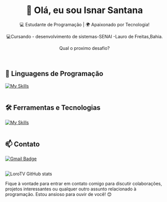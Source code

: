 <h1 align="center">👋 Olá, eu sou Isnar Santana</h1>

<p align="center">
  💻 Estudante de Programação | 🌍 Apaixonado por Tecnologia!
</p>
<p align="center">
  💻Cursando - desenvolvimento de sistemas-SENAI -Lauro de Freitas,Bahia.
</p>
<p align="center">
   Qual o proximo desafio?
</p><br>


## 🚀 Linguagens de Programação
[![My Skills](https://skillicons.dev/icons?i=htmx,html,css,js,c,php,htmx)](https://skillicons.dev)<br><br>

## 🛠️ Ferramentas e Tecnologias
[![My Skills](https://skillicons.dev/icons?i=vscode,mysql,github)](https://skillicons.dev)<br><br>

## 📫 Contato

[![Gmail Badge](https://img.shields.io/badge/-{isnarsantanna@gmail.com}-006bed?style=flat-square&logo=Gmail&logoColor=white&link=mailto:{SeuEmail})](mailto:{SeuEmail})<br><br>

![LoroTV GitHub stats](https://github-readme-stats.vercel.app/api?username=isnartech&show_icons=true&theme=vue-dark)

Fique à vontade para entrar em contato comigo para discutir colaborações, projetos interessantes ou qualquer outro assunto relacionado à programação. Estou ansioso para ouvir de você! 😊 <br><br>
